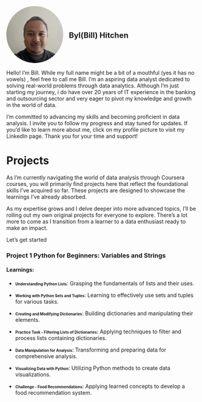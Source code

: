 <p style="display: flex; align-items: center;">
  <a href="https://www.linkedin.com/in/byl-bill-hitchen-029876323/" target="_blank" rel="noopener noreferrer">
    <img src="https://github.com/BylHitchen/Portfolio/blob/main/IMG_5781.jpg?raw=true" alt="Your Name" style="border-radius: 50%; width: 150px; height: 150px; object-fit: cover; margin-right: 15px;">
  </a>
  <span style="font-size: 20px; font-weight: bold;">Byl(Bill) Hitchen</span>
</p>

Hello! I’m Bill. While my full name might be a bit of a mouthful (yes it has no vowels) , feel free to call me Bill. I’m an aspiring data analyst dedicated to solving real-world problems through data analytics. Although I’m just starting my journey, i do have over 20 years of IT experience in the banking and outsourcing sector and very eager to pivot my knowledge and growth in the world of data.

I’m committed to advancing my skills and becoming proficient in data analysis. I invite you to follow my progress and stay tuned for updates. If you’d like to learn more about me, click on my profile picture to visit my LinkedIn page. Thank you for your time and support!

# Projects
As I’m currently navigating the world of data analysis through Coursera courses, you will primarily find projects here that reflect the foundational skills I’ve acquired so far. These projects are designed to showcase the learnings I’ve already absorbed.

As my expertise grows and I delve deeper into more advanced topics, I’ll be rolling out my own original projects for everyone to explore. There’s a lot more to come as I transition from a learner to a data enthusiast ready to make an impact.

Let’s get started


### Project 1 Python for Beginners: Variables and Strings
#### Learnings:
- <span style="font-size: 10px; font-weight: bold;">Understanding Python Lists</span>: Grasping the fundamentals of lists and their uses.

- <span style="font-size: 10px; font-weight: bold;">Working with Python Sets and Tuples</span>: Learning to effectively use sets and tuples for various tasks.

- <span style="font-size: 10px; font-weight: bold;">Creating and Modifying Dictionaries</span>: Building dictionaries and manipulating their elements.

- <span style="font-size: 10px; font-weight: bold;">Practice Task - Filtering Lists of Dictionaries</span>: Applying techniques to filter and process lists containing dictionaries.

- <span style="font-size: 10px; font-weight: bold;">Data Manipulation for Analysis</span>: Transforming and preparing data for comprehensive analysis.

- <span style="font-size: 10px; font-weight: bold;">Visualizing Data with Python</span>: Utilizing Python methods to create data visualizations.

- <span style="font-size: 10px; font-weight: bold;">Challenge - Food Recommendations</span>: Applying learned concepts to develop a food recommendation system.





